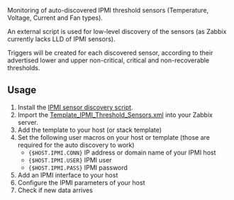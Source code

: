 Monitoring of auto-discovered IPMI threshold sensors (Temperature, Voltage,
Current and Fan types).

An external script is used for low-level discovery of the sensors (as Zabbix
currently lacks LLD of IPMI sensors).

Triggers will be created for each discovered sensor, according to their
advertised lower and upper non-critical, critical and non-recoverable
thresholds.

## Usage
1. Install the [IPMI sensor discovery script](../../Sensor_Discovery).
2. Import the
   [Template_IPMI_Threshold_Sensors.xml](../Template_IPMI_Threshold_Sensors.xml)
   into your Zabbix server.
3. Add the template to your host (or stack template)
4. Set the following user macros on your host or template (those are required
   for the auto discovery to work)
   * `{$HOST.IPMI.CONN}` IP address or domain name of your IPMI host
   * `{$HOST.IPMI.USER}` IPMI user
   * `{$HOST.IPMI.PASS}` IPMI password
5. Add an IPMI interface to your host
6. Configure the IPMI parameters of your host
7. Check if new data arrives
